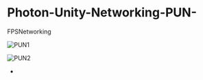 # Photon-Unity-Networking-PUN-
FPSNetworking

![PUN1](https://user-images.githubusercontent.com/102240641/193423686-7f230863-060a-48e6-9a2c-32c19f74f627.png)

![PUN2](https://user-images.githubusercontent.com/102240641/193423684-5ded3bb6-f890-4e6e-b728-afb12183420d.png)

-
